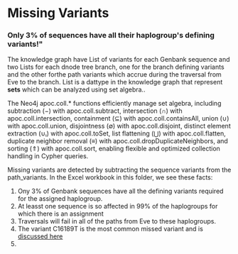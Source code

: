 # Missing Variants
 <h3>Only 3% of sequences have all their haplogroup's defining variants!"</h3>

 
The knowledge graph have List of variants for each Genbank sequence and two Lists for each dnode tree branch, one for the branch defining variants and the other forthe path variants which accrue during the traversal from Eve to the branch. List is a dattype in the knowledge graph that represent <b>sets</b> which can be analyzed using set algebra..

The Neo4j apoc.coll.* functions efficiently manage set algebra, including subtraction (−) with apoc.coll.subtract, intersection (∩) with apoc.coll.intersection, containment (⊆) with apoc.coll.containsAll, union (∪) with apoc.coll.union, disjointness (∅) with apoc.coll.disjoint, distinct element extraction (∪ᵢ) with apoc.coll.toSet, list flattening (⋃) with apoc.coll.flatten, duplicate neighbor removal (≡) with apoc.coll.dropDuplicateNeighbors, and sorting (⇑) with apoc.coll.sort, enabling flexible and optimized collection handling in Cypher queries.

Missing variants are detected by subtracting the sequence variants from the path_variants. In the Excel workbook in this folder, we see these facts:

<ol>
 <li>Ony 3% of Genbank sequences have all the defining variants required for the assigned haplogroup.</li>
 <li>At leasst one sequence is so affected in 99% of the haplogroups for which there is an assignment</li>
 <li>Traversals will fail in all of the paths from Eve to these haplogroups.</li>
 <li>The variant C16189T is the most common missed variant and is <a href="https://github.com/waigitdas/Mitochondrial-DNA-Research/tree/main/Knowledge_Graph/Analytics/Haplogroup_assignments">discussed here</a></li>
 <li></li>
</ol>
